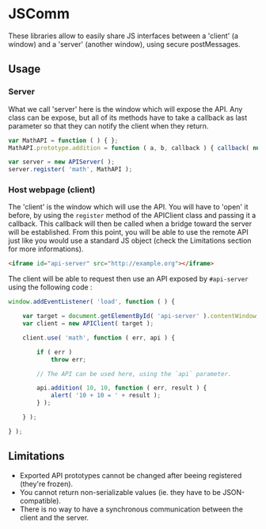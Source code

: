# JSComm

These libraries allow to easily share JS interfaces between a 'client' (a window) and a 'server' (another window), using secure postMessages.

## Usage

### Server

What we call 'server' here is the window which will expose the API. Any class can be expose, but all of its methods have to take a callback as last parameter so that they can notify the client when they return.

```js
var MathAPI = function ( ) { };
MathAPI.prototype.addition = function ( a, b, callback ) { callback( null, a + b ); };

var server = new APIServer( );
server.register( 'math', MathAPI );
```

### Host webpage (client)

The 'client' is the window which will use the API. You will have to 'open' it before, by using the `register` method of the APIClient class and passing it a callback. This callback will then be called when a bridge toward the server will be established. From this point, you will be able to use the remote API just like you would use a standard JS object (check the Limitations section for more informations).

```html
<iframe id="api-server" src="http://example.org"></iframe>
```

The client will be able to request then use an API exposed by `#api-server` using the following code :

```js
window.addEventListener( 'load', function ( ) {

    var target = document.getElementById( 'api-server' ).contentWindow;
    var client = new APIClient( target );

    client.use( 'math', function ( err, api ) {

        if ( err )
            throw err;

        // The API can be used here, using the `api` parameter.

        api.addition( 10, 10, function ( err, result ) {
            alert( '10 + 10 = ' + result );
        } );

    } );

} );
```

## Limitations

- Exported API prototypes cannot be changed after beeing registered (they're frozen).
- You cannot return non-serializable values (ie. they have to be JSON-compatible).
- There is no way to have a synchronous communication between the client and the server.
